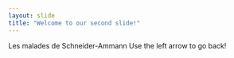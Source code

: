 ```yaml
---
layout: slide
title: "Welcome to our second slide!"
---
```

Les malades de Schneider-Ammann
Use the left arrow to go back!
